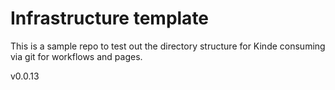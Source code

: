 # Infrastructure template

This is a sample repo to test out the directory structure for Kinde consuming via git for workflows and pages.

v0.0.13
